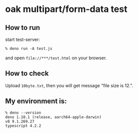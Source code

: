 # oak multipart/form-data test

## How to run

start test-server:
```
% deno run -A test.js
```
and open `file://***/test.html` on your browser.

## How to check

Upload `10byte.txt`, then you will get message "file size is 12.".

## My environment is:

```
% deno --version
deno 1.10.1 (release, aarch64-apple-darwin)
v8 9.1.269.27
typescript 4.2.2
```
